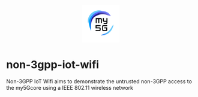 <div align="center">

<a href="https://github.com/LABORA-INF-UFG/my5Gcore"><img width="20%" src="docs/figs/my5g-logo.png" alt="free5GC"/></a>

</div> 

# non-3gpp-iot-wifi
Non-3GPP IoT  Wifi aims to demonstrate the untrusted non-3GPP access to the my5Gcore using a IEEE 802.11 wireless network






